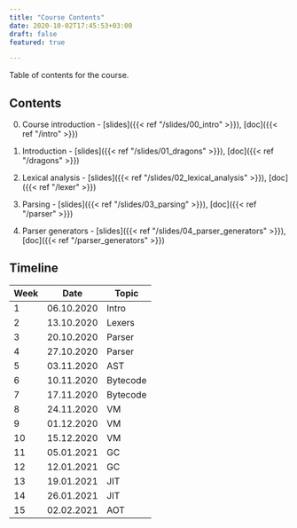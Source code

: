 ```yaml
---
title: "Course Contents"
date: 2020-10-02T17:45:53+03:00
draft: false
featured: true

---
```


Table of contents for the course.

<!--more-->

## Contents

0. Course introduction - [slides]({{< ref "/slides/00_intro" >}}),
   [doc]({{< ref "/intro" >}})

0. Introduction - [slides]({{< ref "/slides/01_dragons" >}}),
   [doc]({{< ref "/dragons" >}})

0. Lexical analysis - [slides]({{< ref "/slides/02_lexical_analysis" >}}),
   [doc]({{< ref "/lexer" >}})

0. Parsing - [slides]({{< ref "/slides/03_parsing" >}}),
   [doc]({{< ref "/parser" >}})

0. Parser generators - [slides]({{< ref "/slides/04_parser_generators" >}}),
   [doc]({{< ref "/parser_generators" >}})

<!--

0. Intro to virtual machines - [slides]({{< ref "/slides/05_vm_intro" >}}),
   [doc](https://github.com/SofiaCPP/IPL/blob/master/website/content/slides/05_vm_intro/_index.md)

0. Values in VMs - [slides]({{< ref "/slides/06_vm_values" >}}),
   [doc](https://github.com/SofiaCPP/IPL/blob/master/website/content/slides/06_vm_values/_index.md)

0. Objects in VMs - [slides]({{< ref "/slides/08_vm_objects" >}}),
   [doc](https://github.com/SofiaCPP/IPL/blob/master/website/content/slides/08_vm_objects/_index.md)

0. Garbage Collection Theory

    0. [Theory](https://www.slideshare.net/eelcovisser/garbage-collection-69688448)
    0. [Lua GC](http://www.inf.puc-rio.br/~roberto/talks/gc-lua.pdf)
    0. [V8 GC](http://jayconrod.com/posts/55/a-tour-of-v8-garbage-collection)
    0. [Generational GC](https://www.ps.uni-saarland.de/courses/gc-ws01/slides/generational_gc.pdf)
    0. [Java Z GC](http://cr.openjdk.java.net/~pliden/slides/ZGC-FOSDEM-2018.pdf)
    0. [LuaJIT GC](http://wiki.luajit.org/New-Garbage-Collector)

0. Garbage Collection in Spasm - [slides]({{< ref "/slides/10_vm_gc" >}}),
   [doc](https://github.com/SofiaCPP/IPL/blob/master/website/content/slides/10_vm_gc/_index.md)

-->

## Timeline


| Week |    Date    | Topic  |
|------|------------|--------|
|  1   | 06.10.2020 | Intro  |
|  2   | 13.10.2020 | Lexers |
|  3   | 20.10.2020 | Parser |
|  4   | 27.10.2020 | Parser |
|  5   | 03.11.2020 | AST |
|  6   | 10.11.2020 | Bytecode |
|  7   | 17.11.2020 | Bytecode |
|  8   | 24.11.2020 | VM |
|  9   | 01.12.2020 | VM |
| 10   | 15.12.2020 | VM |
| 11   | 05.01.2021 | GC |
| 12   | 12.01.2021 | GC |
| 13   | 19.01.2021 | JIT |
| 14   | 26.01.2021 | JIT |
| 15   | 02.02.2021 | AOT |

